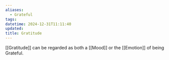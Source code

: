 ```yaml
---
aliases:
  - Grateful
tags: 
datetime: 2024-12-31T11:11:40
updated: 
title: Gratitude
---
```

[[Gratitude]] can be regarded as both a [[Mood]] or the [[Emotion]] of being Grateful. 